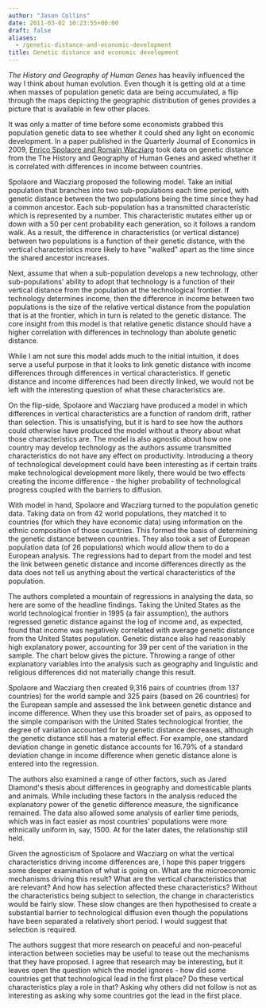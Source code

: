 ```yaml
---
author: "Jason Collins"
date: 2011-03-02 10:23:55+00:00
draft: false
aliases:
  - /genetic-distance-and-economic-development
title: Genetic distance and economic development
---
```


*The History and Geography of Human Genes* has heavily influenced the way I think about human evolution. Even though it is getting old at a time when masses of population genetic data are being accumulated, a flip through the maps depicting the geographic distribution of genes provides a picture that is available in few other places.

It was only a matter of time before some economists grabbed this population genetic data to see whether it could shed any light on economic development. In a paper published in the Quarterly Journal of Economics in 2009, [Enrico Spolaore and Romain Wacziarg](https://doi.org/10.1162/qjec.2009.124.2.469) took data on genetic distance from the The History and Geography of Human Genes and asked whether it is correlated with differences in income between countries.

Spolaore and Wacziarg proposed the following model. Take an initial population that branches into two sub-populations each time period, with genetic distance between the two populations being the time since they had a common ancestor. Each sub-population has a transmitted characteristic which is represented by a number. This characteristic mutates either up or down with a 50 per cent probability each generation, so it follows a random walk. As a result, the difference in characteristics (or vertical distance) between two populations is a function of their genetic distance, with the vertical characteristics more likely to have "walked" apart as the time since the shared ancestor increases.

Next, assume that when a sub-population develops a new technology, other sub-populations' ability to adopt that technology is a function of their vertical distance from the population at the technological frontier. If technology determines income, then the difference in income between two populations is the size of the relative vertical distance from the population that is at the frontier, which in turn is related to the genetic distance. The core insight from this model is that relative genetic distance should have a higher correlation with differences in technology than abolute genetic distance.

While I am not sure this model adds much to the initial intuition, it does serve a useful purpose in that it looks to link genetic distance with income differences through differences in vertical characteristics. If genetic distance and income differences had been directly linked, we would not be left with the interesting question of what these characteristics are.

On the flip-side, Spolaore and Wacziarg have produced a model in which differences in vertical characteristics are a function of random drift, rather than selection. This is unsatisfying, but it is hard to see how the authors could otherwise have produced the model without a theory about what those characteristics are. The model is also agnostic about how one country may develop technology as the authors assume transmitted characteristics do not have any effect on productivity. Introducing a theory of technological development could have been interesting as if certain traits make technological development more likely, there would be two effects creating the income difference - the higher probability of technological progress coupled with the barriers to diffusion.

With model in hand, Spolaore and Wacziarg turned to the population genetic data. Taking data on from 42 world populations, they matched it to countries (for which they have economic data) using information on the ethnic composition of those countries. This formed the basis of determining the genetic distance between countries. They also took a set of European population data (of 26 populations) which would allow them to do a European analysis. The regressions had to depart from the model and test the link between genetic distance and income differences directly as the data does not tell us anything about the vertical characteristics of the population.

The authors completed a mountain of regressions in analysing the data, so here are some of the headline findings. Taking the United States as the world technological frontier in 1995 (a fair assumption), the authors regressed genetic distance against the log of income and, as expected, found that income was negatively correlated with average genetic distance from the United States population. Genetic distance also had reasonably high explanatory power, accounting for 39 per cent of the variation in the sample. The chart below gives the picture. Throwing a range of other explanatory variables into the analysis such as geography and linguistic and religious differences did not materially change this result.

Spolaore and Wacziarg then created 9,316 pairs of countries (from 137 countries) for the world sample and 325 pairs (based on 26 countries) for the European sample and assessed the link between genetic distance and income difference. When they use this broader set of pairs, as opposed to the simple comparison with the United States technological frontier, the degree of variation accounted for by genetic distance decreases, although the genetic distance still has a material effect. For example, one standard deviation change in genetic distance accounts for 16.79% of a standard deviation change in income difference when genetic distance alone is entered into the regression.

The authors also examined a range of other factors, such as Jared Diamond's thesis about differences in geography and domesticable plants and animals. While including these factors in the analysis reduced the explanatory power of the genetic difference measure, the significance remained. The data also allowed some analysis of earlier time periods, which was in fact easier as most countries' populations were more ethnically uniform in, say, 1500. At for the later dates, the relationship still held.

Given the agnosticism of Spolaore and Wacziarg on what the vertical characteristics driving income differences are, I hope this paper triggers some deeper examination of what is going on. What are the microeconomic mechanisms driving this result? What are the vertical characteristics that are relevant? And how has selection affected these characteristics? Without the characteristics being subject to selection, the change in characteristics would be fairly slow. These slow changes are then hypothesised to create a substantial barrier to technological diffusion even though the populations have been separated a relatively short period. I would suggest that selection is required.

The authors suggest that more research on peaceful and non-peaceful interaction between societies may be useful to tease out the mechanisms that they have proposed. I agree that research may be interesting, but it leaves open the question which the model ignores - how did some countries get that technological lead in the first place? Do these vertical characteristics play a role in that? Asking why others did not follow is not as interesting as asking why some countries got the lead in the first place.
